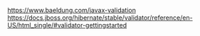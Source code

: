 https://www.baeldung.com/javax-validation
https://docs.jboss.org/hibernate/stable/validator/reference/en-US/html_single/#validator-gettingstarted
